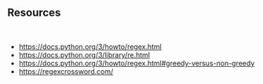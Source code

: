 ## Resources

<br>

* https://docs.python.org/3/howto/regex.html
* https://docs.python.org/3/library/re.html
* https://docs.python.org/3/howto/regex.html#greedy-versus-non-greedy
* https://regexcrossword.com/